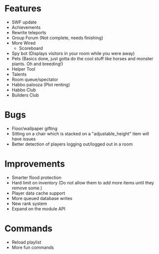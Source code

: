 Features
==================
* SWF update
* Achievements
* Rewrite teleports
* Group Forum (Not complete, needs finishing)
* More Wired
    - Scoreboard
* Spy bot (Displays visitors in your room while you were away)
* Pets (Basics done, just gotta do the cool stuff like horses and monster plants. Oh and breeding!)
* Helper Tool 
* Talents
* Room queue/spectator
* Habbo palooza (Plot renting)
* Habbo Club
* Builders Club

Bugs
==================
* Floor/wallpaper gifting
* Sitting on a chair which is stacked on a "adjustable_height" item will have issues
* Better detection of players logging out/logged out in a room

Improvements
==================
* Smarter flood protection 
* Hard limit on inventory (Do not allow them to add more items until they remove some.)
* Player data cache support
* More queued database writes
* New rank system
* Expand on the module API

Commands
==================
* Reload playlist
* More fun commands
